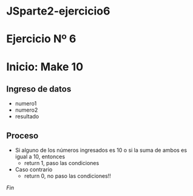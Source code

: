 # JSparte2-ejercicio6

# Ejercicio Nº 6

# Inicio: Make 10

## Ingreso de datos

- numero1
- numero2
- resultado

## Proceso

- Si alguno de los números ingresados es 10 o si la suma de ambos es igual a 10, entonces
    - return 1, paso las condiciones
- Caso contrario
    - return 0, no paso las condiciones!!


*Fin*